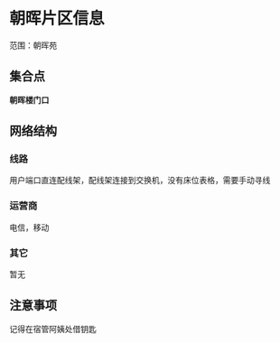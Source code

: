 # 朝晖片区信息
范围：朝晖苑
## 集合点
**朝晖楼门口**
## 网络结构
### 线路
用户端口直连配线架，配线架连接到交换机，没有床位表格，需要手动寻线
### 运营商
电信，移动
### 其它
暂无
## 注意事项
记得在宿管阿姨处借钥匙
